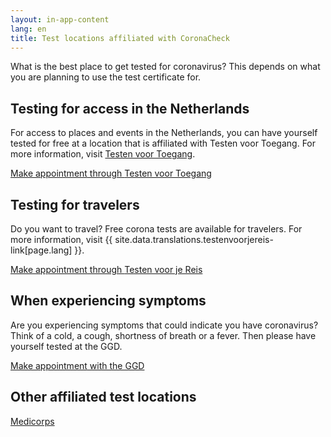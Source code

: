 ```yaml
---
layout: in-app-content
lang: en
title: Test locations affiliated with CoronaCheck
---
```

What is the best place to get tested for coronavirus? This depends on what you are planning to use the test certificate for.

## Testing for access in the Netherlands

For access to places and events in the Netherlands, you can have yourself tested for free at a location that is affiliated with <span lang="nl">Testen voor Toegang</span>. For more information, visit <a href="https://www.testenvoortoegang.nl" rel="noopener noreferrer" target="_blank" hreflang="nl" lang="nl">Testen voor Toegang</a>.

<a href="https://www.testenvoortoegang.nl" class="btn btn--cta" rel="noopener noreferrer" target="_blank" hreflang="nl">Make appointment<span class="screen-reader-text"> through <span lang="nl">Testen voor Toegang</span></span></a>

## Testing for travelers
Do you want to travel? Free corona tests are available for travelers. For more information, visit {{ site.data.translations.testenvoorjereis-link[page.lang] }}.

<a href="https://afspraak.testenvoorjereis.nl/" class="btn btn--cta" rel="noopener noreferrer" target="_blank" hreflang="nl">Make appointment<span class="screen-reader-text"> through <span lang="nl">Testen voor je Reis</span></span></a>

## When experiencing symptoms
Are you experiencing symptoms that could indicate you have coronavirus? Think of a cold, a cough, shortness of breath or a fever. Then please have yourself tested at the GGD.

<a href="https://www.coronatest.nl"  rel="noopener noreferrer" target="_blank" class="btn btn--cta" hreflang="nl">Make appointment<span class="screen-reader-text"> with the GGD</span></a>

## Other affiliated test locations

<a href="https://www.medicorps.nl"  rel="noopener noreferrer" target="_blank" class="btn btn--cta" hreflang="nl">Medicorps</a>
